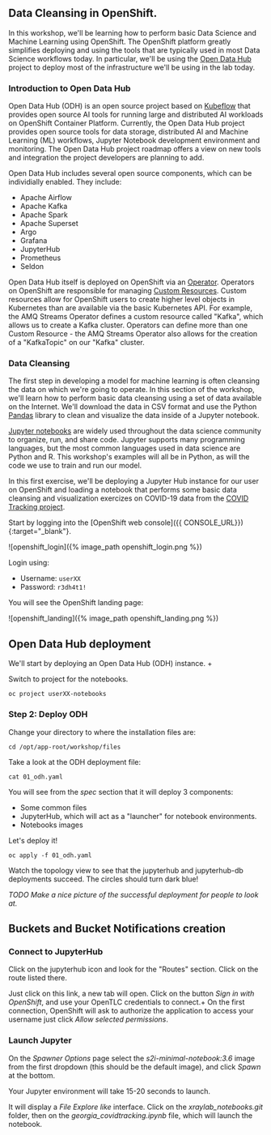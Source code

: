 ## Data Cleansing in OpenShift.

In this workshop, we'll be learning how to perform basic Data Science and Machine Learning using OpenShift. The OpenShift platform greatly simplifies deploying and using the tools that are typically used in most Data Science workflows today. In particular, we'll be using the [Open Data Hub](http://opendatahub.io) project to deploy most of the infrastructure we'll be using in the lab today.

### Introduction to Open Data Hub

Open Data Hub (ODH) is an open source project based on [Kubeflow](https://kubeflow.org/) that provides open source AI tools for running large and distributed AI workloads on OpenShift Container Platform. Currently, the Open Data Hub project provides open source tools for data storage, distributed AI and Machine Learning (ML) workflows, Jupyter Notebook development environment and monitoring. The Open Data Hub project roadmap offers a view on new tools and integration the project developers are planning to add.

Open Data Hub includes several open source components, which can be individially enabled. They include:

* Apache Airflow
* Apache Kafka
* Apache Spark
* Apache Superset
* Argo
* Grafana
* JupyterHub
* Prometheus
* Seldon

Open Data Hub itself is deployed on OpenShift via an [Operator](https://www.openshift.com/learn/topics/operators). Operators on OpenShift are responsible for managing [Custom Resources](https://kubernetes.io/docs/concepts/extend-kubernetes/api-extension/custom-resources/). Custom resources allow for OpenShift users to create higher level objects in Kubernetes than are available via the basic Kubernetes API. For example, the AMQ Streams Operator defines a custom resource called "Kafka", which allows us to create a Kafka cluster. Operators can define more than one Custom Resource - the AMQ Streams Operator also allows for the creation of a "KafkaTopic" on our "Kafka" cluster.

### Data Cleansing

The first step in developing a model for machine learning is often cleansing the data on which we're going to operate. In this section of the workshop, we'll learn how to perform basic data cleansing using a set of data available on the Internet. We'll download the data in CSV format and use the Python [Pandas](https://pandas.pydata.org/) library to clean and visualize the data inside of a Jupyter notebook.

[Jupyter notebooks](https://jupyter.org/) are widely used throughout the data science community to organize, run, and share code. Jupyter supports many programming languages, but the most common languages used in data science are Python and R. This workshop's examples will all be in Python, as will the code we use to train and run our model.

In this first exercise, we'll be deploying a Jupyter Hub instance for our user on OpenShift and loading a notebook that performs some basic data cleansing and visualization exercizes on COVID-19 data from the [COVID Tracking project](https://covidtracking.com/).

Start by logging into the [OpenShift web console]({{ CONSOLE_URL}}){:target="_blank"}.

![openshift_login]({% image_path openshift_login.png %})

Login using:

* Username: `userXX`
* Password: `r3dh4t1!` 

You will see the OpenShift landing page:

![openshift_landing]({% image_path openshift_landing.png %})

## Open Data Hub deployment

We'll start by deploying an Open Data Hub (ODH) instance. +

Switch to project for the notebooks.

```
oc project userXX-notebooks
```

### Step 2: Deploy ODH

Change your directory to where the installation files are:

```
cd /opt/app-root/workshop/files
```

Take a look at the ODH deployment file:

```
cat 01_odh.yaml
```

You will see from the *spec* section that it will deploy 3 components:

* Some common files
* JupyterHub, which will act as a "launcher" for notebook environments.
* Notebooks images

Let's deploy it!

```
oc apply -f 01_odh.yaml
```

Watch the topology view to see that the jupyterhub and jupyterhub-db deployments succeed. The circles should turn dark blue!

*TODO Make a nice picture of the successful deployment for people to look at.*

## Buckets and Bucket Notifications creation

### Connect to JupyterHub

Click on the jupyterhub icon and look for the "Routes" section. Click on the route listed there.

Just click on this link, a new tab will open. Click on the button *Sign in with OpenShift*, and use your OpenTLC credentials to connect.+
On the first connection, OpenShift will ask to authorize the application to access your username just click *Allow selected permissions*.

### Launch Jupyter

On the *Spawner Options* page select the *s2i-minimal-notebook:3.6* image from the first dropdown (this should be the default image), and click *Spawn* at the bottom.

Your Jupyter environment will take 15-20 seconds to launch.

It will display a _File Explore like_ interface. Click on the *xraylab_notebooks.git* folder, then on the *georgia_covidtracking.ipynb* file, which will launch the notebook.

